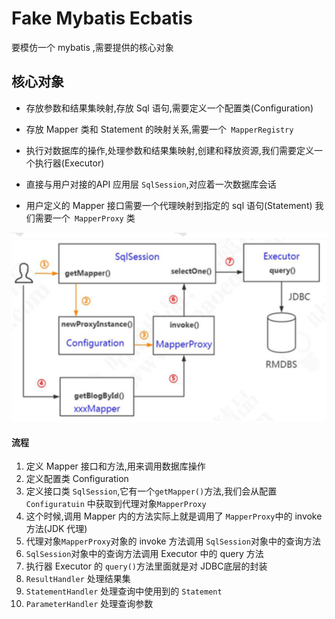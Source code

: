 #  Fake Mybatis Ecbatis

要模仿一个 mybatis ,需要提供的核心对象

## 核心对象

- 存放参数和结果集映射,存放 Sql 语句,需要定义一个配置类(Configuration)
- 存放 Mapper 类和 Statement 的映射关系,需要一个` MapperRegistry`

- 执行对数据库的操作,处理参数和结果集映射,创建和释放资源,我们需要定义一个执行器(Executor)
- 直接与用户对接的API 应用层 `SqlSession`,对应着一次数据库会话
- 用户定义的 Mapper 接口需要一个代理映射到指定的 sql 语句(Statement) 我们需要一个` MapperProxy` 类

![image-20200226105823122](../../assets/image-20200226105823122.png)

#### 流程

1. 定义 Mapper 接口和方法,用来调用数据库操作
2. 定义配置类 Configuration
3. 定义接口类 `SqlSession`,它有一个`getMapper()`方法,我们会从配置`Configuratuin` 中获取到代理对象`MapperProxy`
4. 这个时候,调用 Mapper 内的方法实际上就是调用了 `MapperProxy`中的 invoke 方法(JDK 代理)
5. 代理对象`MapperProxy`对象的 invoke 方法调用 `SqlSession`对象中的查询方法
6.  `SqlSession`对象中的查询方法调用 Executor 中的 query 方法
7. 执行器 Executor 的 `query()`方法里面就是对 JDBC底层的封装
8. `ResultHandler` 处理结果集
9. `StatementHandler` 处理查询中使用到的 `Statement`
10. `ParameterHandler` 处理查询参数